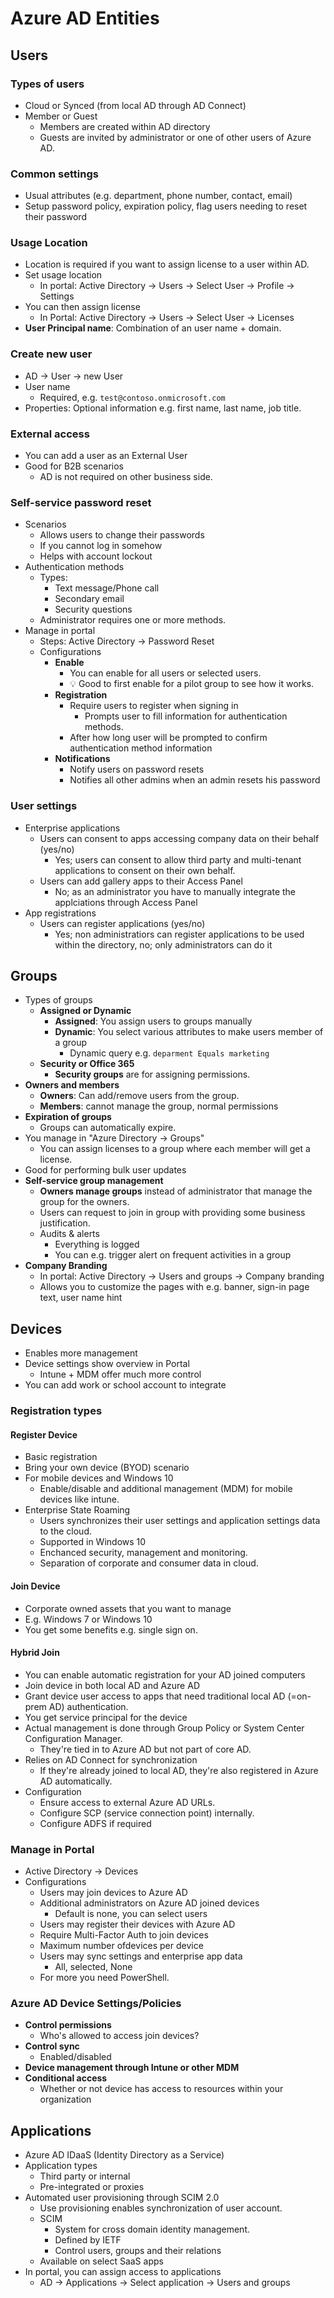 # Azure AD Entities

## Users

### Types of users

- Cloud or Synced (from local AD through AD Connect)
- Member or Guest
  - Members are created within AD directory
  - Guests are invited by administrator or one of other users of Azure AD.

### Common settings

- Usual attributes (e.g. department, phone number, contact, email)
- Setup password policy, expiration policy, flag users needing to reset their password

### Usage Location

- Location is required if you want to assign license to a user within AD.
- Set usage location
  - In portal: Active Directory → Users → Select User → Profile → Settings
- You can then assign license
  - In Portal: Active Directory → Users → Select User → Licenses
- **User Principal name**: Combination of an user name + domain.

### Create new user

- AD → User → new User
- User name
  - Required, e.g. `test@contoso.onmicrosoft.com`
- Properties: Optional information e.g. first name, last name, job title.

### External access

- You can add a user as an External User
- Good for B2B scenarios
  - AD is not required on other business side.

### Self-service password reset

- Scenarios
  - Allows users to change their passwords
  - If you cannot log in somehow
  - Helps with account lockout
- Authentication methods
  - Types:
    - Text message/Phone call
    - Secondary email
    - Security questions
  - Administrator requires one or more methods.
- Manage in portal
  - Steps: Active Directory → Password Reset
  - Configurations
    - **Enable**
      - You can enable for all users or selected users.
      - 💡 Good to first enable for a pilot group to see how it works.
    - **Registration**
      - Require users to register when signing in
        - Prompts user to fill information for authentication methods.
      - After how long user will be prompted to confirm authentication method information
    - **Notifications**
      - Notify users on password resets
      - Notifies all other admins when an admin resets his password

### User settings

- Enterprise applications
  - Users can consent to apps accessing company data on their behalf (yes/no)
    - Yes; users can consent to allow third party and multi-tenant applications to consent on their own behalf.
  - Users can add gallery apps to their Access Panel
    - No; as an administrator you have to manually integrate the applciations through Access Panel
- App registrations
  - Users can register applications (yes/no)
    - Yes; non administratiors can register applications to be used within the directory, no; only administrators can do it

## Groups

- Types of groups
  - **Assigned or Dynamic**
    - **Assigned**: You assign users to groups manually
    - **Dynamic**: You select various attributes to make users member of a group
      - Dynamic query e.g. `deparment Equals marketing`
  - **Security or Office 365**
    - **Security groups** are for assigning permissions.
- **Owners and members**
  - **Owners**: Can add/remove users from the group.
  - **Members**: cannot manage the group, normal permissions
- **Expiration of groups**
  - Groups can automatically expire.
- You manage in "Azure Directory → Groups"
  - You can assign licenses to a group where each member will get a license.
- Good for performing bulk user updates
- **Self-service group management**
  - **Owners manage groups** instead of administrator that manage the group for the owners.
  - Users can request to join in group with providing some business justification.
  - Audits & alerts
    - Everything is logged
    - You can e.g. trigger alert on frequent activities in a group
- **Company Branding**
  - In portal: Active Directory → Users and groups → Company branding
  - Allows you to customize the pages with e.g. banner, sign-in page text, user name hint

## Devices

- Enables more management
- Device settings show overview in Portal
  - Intune + MDM offer much more control
- You can add work or school account to integrate

### Registration types

#### Register Device

- Basic registration
- Bring your own device (BYOD) scenario
- For mobile devices and Windows 10
  - Enable/disable and additional management (MDM) for mobile devices like intune.
- Enterprise State Roaming
  - Users synchronizes their user settings and application settings data to the cloud.
  - Supported in Windows 10
  - Enchanced security, management and monitoring.
  - Separation of corporate and consumer data in cloud.

#### Join Device

- Corporate owned assets that you want to manage
- E.g. Windows 7 or Windows 10
- You get some benefits e.g. single sign on.

#### Hybrid Join

- You can enable automatic registration for your AD joined computers
- Join device in both local AD and Azure AD
- Grant device user access to apps that need traditional local AD (=on-prem AD) authentication.
- You get service principal for the device
- Actual management is done through Group Policy or System Center Configuration Manager.
  - They're tied in to Azure AD but not part of core AD.
- Relies on AD Connect for synchronization
  - If they're already joined to local AD, they're also registered in Azure AD automatically.
- Configuration
  - Ensure access to external Azure AD URLs.
  - Configure SCP (service connection point) internally.
  - Configure ADFS if required

### Manage in Portal

- Active Directory → Devices
- Configurations
  - Users may join devices to Azure AD
  - Additional administrators on Azure AD joined devices
    - Default is none, you can select users
  - Users may register their devices with Azure AD
  - Require Multi-Factor Auth to join devices
  - Maximum number ofdevices per device
  - Users may sync settings and enterprise app data
    - All, selected, None
  - For more you need PowerShell.

### Azure AD Device Settings/Policies

- **Control permissions**
  - Who's allowed to access join devices?
- **Control sync**
  - Enabled/disabled
- **Device management through Intune or other MDM**
- **Conditional access**
  - Whether or not device has access to resources within your organization

## Applications

- Azure AD IDaaS (Identity Directory as a Service)
- Application types
  - Third party or internal
  - Pre-integrated or proxies
- Automated user provisioning through SCIM 2.0
  - Use provisioning enables synchronization of user account.
  - SCIM
    - System for cross domain identity management.
    - Defined by IETF
    - Control users, groups and their relations
  - Available on select SaaS apps
- In portal, you can assign access to applications
  - AD → Applications → Select application → Users and groups
